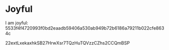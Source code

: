 # Joyful

I am joyful: 5533f4f4720993f0bd2eaadb59406a530ab949b72b6186a79211b022cfe8634c


22extLxekaxhkSB27HrwXsr7TQzHuTQVzzCZhs2CCQmBSP